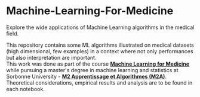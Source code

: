 # Machine-Learning-For-Medicine
Explore the wide applications of Machine Learning algorithms in the medical field.

This repository contains some ML algorithms illustrated on medical datasets (high dimensional, few examples) in a context where not only performances but also interpretation are important. <br>
This work was done as part of the course [**Machine Learning for Medicine**](https://sites.google.com/view/nsokolovska "**Machine Learning for Medicine**") while pursuing a master's degree in machine learning and statistics at Sorbonne University - [**M2 Apprentissage et Algorithmes (M2A)**](https://m2a.lip6.fr/description/ "**M2 Apprentissage et Algorithmes (M2A)**"). <br>
Theoretical considerations, empirical results and analysis are to be found in each notebook.
